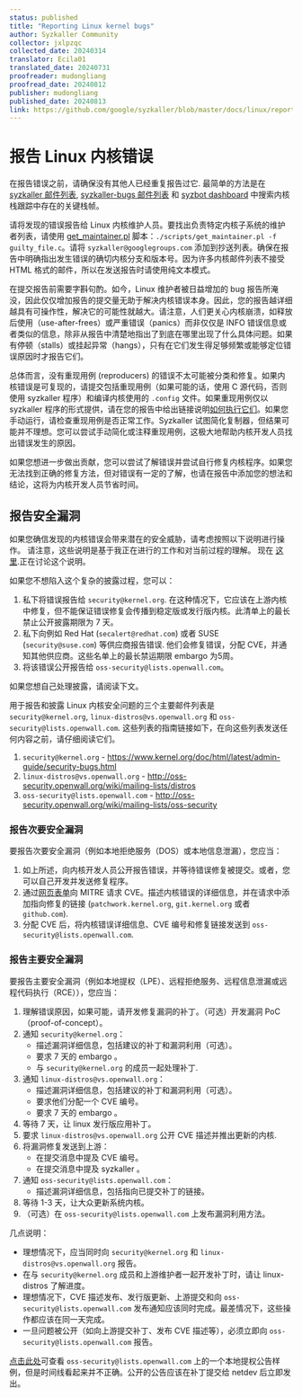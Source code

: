 ```yaml
---
status: published
title: "Reporting Linux kernel bugs"
author: Syzkaller Community
collector: jxlpzqc
collected_date: 20240314
translator: Ecila01
translated_date: 20240731
proofreader: mudongliang
proofread_date: 20240812
publisher: mudongliang
published_date: 20240813
link: https://github.com/google/syzkaller/blob/master/docs/linux/reporting_kernel_bugs.md
---
```


# 报告 Linux 内核错误

在报告错误之前，请确保没有其他人已经重复报告过它. 最简单的方法是在 [syzkaller 邮件列表](https://groups.google.com/forum/#!forum/syzkaller), [syzkaller-bugs 邮件列表](https://groups.google.com/forum/#!forum/syzkaller-bugs) 和 [syzbot dashboard](https://syzkaller.appspot.com/upstream) 中搜索内核栈跟踪中存在的关键栈帧。

请将发现的错误报告给 Linux 内核维护人员。要找出负责特定内核子系统的维护者列表，请使用 [get_maintainer.pl](https://github.com/torvalds/linux/blob/master/scripts/get_maintainer.pl) 脚本：`./scripts/get_maintainer.pl -f guilty_file.c`。请将 `syzkaller@googlegroups.com` 添加到抄送列表。确保在报告中明确指出发生错误的确切内核分支和版本号。因为许多内核邮件列表不接受 HTML 格式的邮件，所以在发送报告时请使用纯文本模式。

在提交报告前需要字斟句酌。如今，Linux 维护者被日益增加的 bug 报告所淹没，因此仅仅增加报告的提交量无助于解决内核错误本身。因此，您的报告越详细越具有可操作性，解决它的可能性就越大。请注意，人们更关心内核崩溃，如释放后使用（use-after-frees）或严重错误（panics）而非仅仅是 INFO 错误信息或者类似的信息，除非从报告中清楚地指出了到底在哪里出现了什么具体问题。如果有停顿（stalls）或挂起异常（hangs），只有在它们发生得足够频繁或能够定位错误原因时才报告它们。

总体而言，没有重现用例 (reproducers) 的错误不太可能被分类和修复。如果内核错误是可复现的，请提交包括重现用例（如果可能的话，使用 C 源代码，否则使用 syzkaller 程序）和编译内核使用的 `.config` 文件。如果重现用例仅以 syzkaller 程序的形式提供，请在您的报告中给出链接说明[如何执行它们](/docs/executing_syzkaller_programs.md)。如果您手动运行，请检查重现用例是否正常工作。Syzkaller 试图简化复制器，但结果可能并不理想。您可以尝试手动简化或注释重现用例，这极大地帮助内核开发人员找出错误发生的原因。

如果您想进一步做出贡献，您可以尝试了解错误并尝试自行修复内核程序。如果您无法找到正确的修复方法，但对错误有一定的了解，也请在报告中添加您的想法和结论，这将为内核开发人员节省时间。

## 报告安全漏洞

如果您确信发现的内核错误会带来潜在的安全威胁，请考虑按照以下说明进行操作。 
请注意，这些说明是基于我正在进行的工作和对当前过程的理解。 现在 [这里](http://seclists.org/oss-sec/2017/q3/242).正在讨论这个说明。

如果您不想陷入这个复杂的披露过程，您可以：

1. 私下将错误报告给 `security@kernel.org`. 在这种情况下，它应该在上游内核中修复，但不能保证错误修复会传播到稳定版或发行版内核。此清单上的最长禁止公开披露期限为 7 天。
2. 私下向例如 Red Hat (`secalert@redhat.com`) 或者 SUSE (`security@suse.com`) 等供应商报告错误. 他们会修复错误，分配 CVE，并通知其他供应商。这些名单上的最长禁运期限 embargo 为5周。
3. 将该错误公开报告给 `oss-security@lists.openwall.com`。

如果您想自己处理披露，请阅读下文。

用于报告和披露 Linux 内核安全问题的三个主要邮件列表是 `security@kernel.org`, `linux-distros@vs.openwall.org` 和 `oss-security@lists.openwall.com`.
这些列表的指南链接如下，在向这些列表发送任何内容之前，请仔细阅读它们。

1. `security@kernel.org` - https://www.kernel.org/doc/html/latest/admin-guide/security-bugs.html
2. `linux-distros@vs.openwall.org` - http://oss-security.openwall.org/wiki/mailing-lists/distros
3. `oss-security@lists.openwall.com` - http://oss-security.openwall.org/wiki/mailing-lists/oss-security

### 报告次要安全漏洞

要报告次要安全漏洞（例如本地拒绝服务（DOS）或本地信息泄漏），您应当：

1. 如上所述，向内核开发人员公开报告错误，并等待错误修复被提交。或者，您可以自己开发并发送修复程序。
2. 通过[网页表单](https://cveform.mitre.org/)向 MITRE 请求 CVE。描述内核错误的详细信息，并在请求中添加指向修复的链接 (`patchwork.kernel.org`, `git.kernel.org` 或者 `github.com`).
3. 分配 CVE 后，将内核错误详细信息、CVE 编号和修复链接发送到 `oss-security@lists.openwall.com`.

### 报告主要安全漏洞

要报告主要安全漏洞（例如本地提权（LPE）、远程拒绝服务、远程信息泄漏或远程代码执行（RCE）），您应当：

1. 理解错误原因，如果可能，请开发修复漏洞的补丁。（可选）开发漏洞 PoC（proof-of-concept）。
2. 通知 `security@kernel.org`：
    * 描述漏洞详细信息，包括建议的补丁和漏洞利用（可选）。
    * 要求 7 天的 embargo 。
    * 与 `security@kernel.org` 的成员一起处理补丁.
3. 通知 `linux-distros@vs.openwall.org`：
    * 描述漏洞详细信息，包括建议的补丁和漏洞利用（可选）。
    * 要求他们分配一个 CVE 编号。
    * 要求 7 天的 embargo 。
4. 等待 7 天，让 linux 发行版应用补丁。
5. 要求 `linux-distros@vs.openwall.org` 公开 CVE 描述并推出更新的内核.
6. 将漏洞修复发送到上游：
    * 在提交消息中提及 CVE 编号。
    * 在提交消息中提及 syzkaller 。
7. 通知 `oss-security@lists.openwall.com`：
    * 描述漏洞详细信息，包括指向已提交补丁的链接。
8. 等待 1-3 天，让大众更新系统内核。
9. （可选）在 `oss-security@lists.openwall.com` 上发布漏洞利用方法。

几点说明：

* 理想情况下，应当同时向 `security@kernel.org` 和 `linux-distros@vs.openwall.org` 报告。
* 在与 `security@kernel.org` 成员和上游维护者一起开发补丁时，请让 linux-distros 了解进度。
* 理想情况下，CVE 描述发布、发行版更新、上游提交和向 `oss-security@lists.openwall.com` 发布通知应该同时完成。最差情况下，这些操作都应该在同一天完成。
* 一旦问题被公开（如向上游提交补丁、发布 CVE 描述等），必须立即向 `oss-security@lists.openwall.com` 报告。

[点击此处](http://seclists.org/oss-sec/2016/q4/607)可查看 `oss-security@lists.openwall.com` 上的一个本地提权公告样例，但是时间线看起来并不正确。公开的公告应该在补丁提交给 netdev 后立即发出。

